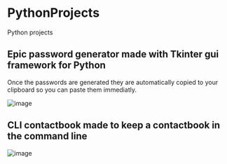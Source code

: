 # PythonProjects
Python projects


<h2>Epic password generator made with Tkinter gui framework for Python</h2>

Once the passwords are generated they are automatically copied to your clipboard so you can paste them immediatly.


![image](https://user-images.githubusercontent.com/59569253/152617524-255e8e79-8abf-4403-8005-cf50be83e5b1.png)

<h2>CLI contactbook made to keep a contactbook in the command line</h2>

![image](https://user-images.githubusercontent.com/59569253/152617773-108bcdd2-acd8-48ec-9dd8-030c34629159.png)
